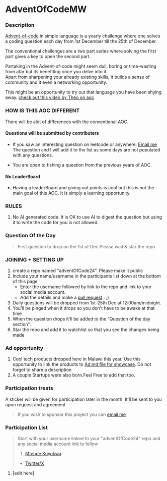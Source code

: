 # AdventOfCodeMW

### Description

[Advent-of-code](https://en.wikipedia.org/wiki/Advent_of_Code) in simple language is a yearly challenge
where one solves a coding question each day from 1st December till the 25th of December.

The conventional challenges are a two part series where solving the first part gives
a key to open the second part.

Partaking in the Advent-of-code might seem dull, boring or time-wasting from afar but its benefiting once you delve into it.  
Apart from sharpening your already existing skills, it builds a sense of community and it even a networking opportunity.

This might be an opportunity to try out that language you have been shying away. [check out this video by Theo on aoc](https://youtu.be/ddLbE9aGHno?si=IIrCjFuEFk8HqnLE)

### HOW IS THIS AOC DIFFERENT

There will be alot of differences with the conventional AOC.

#### Questions will be submitted by contributers

- If you saw an interesting question on leetcode or anywhere. [Email me](mtendekuyokwa19@gmail.com) The question and I will add it to the list as some days are not populated with any questions.

- You are open to fishing a question from the previous years of AOC.

#### No LeaderBoard

- Having a leaderBoard and giving out points is cool but this is not the main goal of this AOC. It is simply a learning opportunity.

### RULES

1. No AI generated code. It is OK to use AI to digest the question but using it to write the
   code for you is not allowed.

### Question Of the Day

> First question to drop on the 1st of Dec Please wait & star the repo

### JOINING + SETTING UP

1.  create a repo named "adventOfCode24". Please make it public
2.  Include your name/username in the participants list down at the bottom of this page
    - Enter the username followed by link to the repo and link to your social media account.
    - Add the details and make a [pull request](https://www.youtube.com/watch?v=dLRA1lffWBw) . ;)
3.  Daily questions will be dropped from 1st-25th Dec at 12:00am/midnight.
4.  You'll be pinged when it drops so you don't have to be awake at that time
5.  When the question drops it'll be added to the "Question of the day section".
6.  Star the repo and add it to watchlist so that you see the changes being made

### Ad opportunity

1. Cool tech products dropped here in Malawi this year. Use this opportunity to link the products to [Ad.md file for showcase](./Ad.md). Do not forget to share a description
1. A couple Startups were also born.Feel Free to add that too.

### Participation treats

A sticker will be given for participation later in the month. It'll be sent to you upon request and agreement

> If you wish to sponsor this project you can [email me](mtendekuyokwa19@gmail.com)

### Participation List

> Start with your username linked to your "adventOfCode24" repo and any social media account link to follow
>
> 1. [Mtende Kuyokwa](https://github.com/Mtendekuyokwa19/adventOfCodeMW)
>
> - [Twitter/X](https://x.com/mtende_kuyokwa)

1. [edit here]

